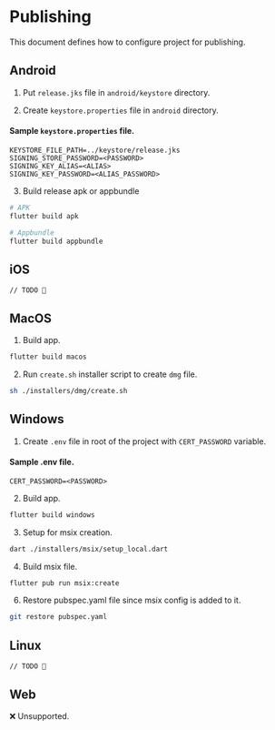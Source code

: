 # Publishing

This document defines how to configure project for publishing.

## Android

1. Put `release.jks` file in `android/keystore` directory.

2. Create `keystore.properties` file in `android` directory.

#### Sample `keystore.properties` file.

```properties
KEYSTORE_FILE_PATH=../keystore/release.jks
SIGNING_STORE_PASSWORD=<PASSWORD>
SIGNING_KEY_ALIAS=<ALIAS>
SIGNING_KEY_PASSWORD=<ALIAS_PASSWORD>
```

3. Build release apk or appbundle

```bash
# APK
flutter build apk

# Appbundle
flutter build appbundle
```

## iOS

```
// TODO 🚧
```

## MacOS

1. Build app.

```bash
flutter build macos
```

2. Run `create.sh` installer script to create `dmg` file.

```bash
sh ./installers/dmg/create.sh
```

## Windows

1. Create `.env` file in root of the project with `CERT_PASSWORD` variable.

#### Sample .env file.

```properties
CERT_PASSWORD=<PASSWORD>
```

2. Build app.

```bash
flutter build windows
```

3. Setup for msix creation.

```bash
dart ./installers/msix/setup_local.dart
```

4. Build msix file.

```bash
flutter pub run msix:create
```

6. Restore pubspec.yaml file since msix config is added to it.

```bash
git restore pubspec.yaml
```

## Linux

```
// TODO 🚧
```

## Web
❌ Unsupported.